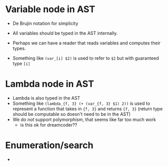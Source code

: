 

# Variable node in AST

 - De Brujin notation for simplicity
 - All variables should be typed in the AST internally.
 - Perhaps we can have a reader that reads variables and computes their types.

 - Something like `(var_[i] $2)` is used to refer to `$2` but with guaranteed type `[i]`

# Lambda node in AST

 - Lambda is also typed in the AST
 - Something like `(lambda_{f, 3} (+ (var_{f, 3} $1) 2))` is used to represent
    a function that takes in `{f, 3}` and returns `{f, 3}` (return type should
    be computable so doesn't need to be in the AST)
 - We do *not* support polymorphism, that seems like far too much work
    - is this ok for dreamcoder??

# Enumeration/search

 - 